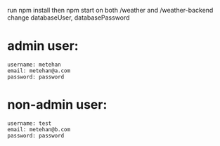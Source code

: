 run npm install then npm start on both /weather and /weather-backend
change databaseUser, databasePassword

# admin user: 
    username: metehan
    email: metehan@a.com
    password: password
# non-admin user: 
    username: test
    email: metehan@b.com
    password: password

